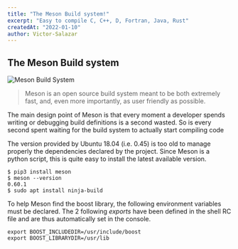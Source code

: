 ```yaml
---
title: "The Meson Build system!"
excerpt: "Easy to compile C, C++, D, Fortran, Java, Rust"
createdAt: "2022-01-10"
author: Victor-Salazar
---
```


## The Meson Build system

![Meson Build System](https://i.ytimg.com/vi/A3Pq3E1S8ss/maxresdefault.jpg)

>   Meson is an open source build system meant to be both extremely fast, and,
>   even more importantly, as user friendly as possible.

The main design point of Meson is that every moment a developer spends writing 
or debugging build definitions is a second wasted. So is every second spent 
waiting for the build system to actually start compiling code

The version provided by Ubuntu 18.04 (i.e. 0.45) is too old to manage properly
the dependencies declared by the project.
Since Meson is a python script, this is quite easy to install the latest
available version.

```
$ pip3 install meson
$ meson --version
0.60.1
$ sudo apt install ninja-build
```

To help Meson find the boost library, the following environment variables must
be declared.
The 2 following _exports_ have been defined in the shell RC file and are thus
automatically set in the console.

```
export BOOST_INCLUDEDIR=/usr/include/boost
export BOOST_LIBRARYDIR=/usr/lib
```